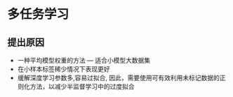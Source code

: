 # 多任务学习

## 提出原因

* 一种平均模型权重的方法 — 适合小模型大数据集
* 在小样本标签稀少情况下表现更好
* 缓解深度学习参数多,容易过拟合, 因此，需要使用可有效利用未标记数据的正则化方法，以减少半监督学习中的过度拟合

